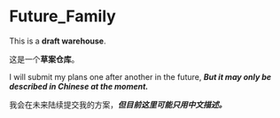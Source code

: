 # Future_Family
This is a **draft warehouse**.

这是一个**草案仓库**。

I will submit my plans one after another in the future, ***But it may only be described in Chinese at the moment.***

我会在未来陆续提交我的方案，***但目前这里可能只用中文描述。***
